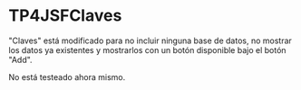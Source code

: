 # TP4JSFClaves
"Claves" está modificado para no incluir ninguna base de datos,
no mostrar los datos ya existentes y mostrarlos con un botón disponible bajo el botón "Add".

No está testeado ahora mismo.
